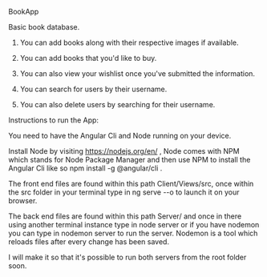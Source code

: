 BookApp

Basic book database.

1) You can add books along with their respective images if available.

2) You can add books that you'd like to buy.

3) You can also view your wishlist once you've submitted the information.

4) You can search for users by their username.

5) You can also delete users by searching for their username.

Instructions to run the App:

You need to have the Angular Cli and Node running on your device.

Install Node by visiting https://nodejs.org/en/ , Node comes with NPM which stands for Node Package Manager and then use NPM to install the Angular Cli like so npm install -g @angular/cli . 

The front end files are found within this path Client/Views/src, once within the src folder in your terminal type in ng serve --o to launch it on your browser.

The back end files are found within this path Server/ and once in there using another terminal instance type in node server or if you have nodemon you can type in nodemon server to run the server. Nodemon is a tool which reloads files after every change has been saved.


I will make it so that it's possible to run both servers from the root folder soon.
